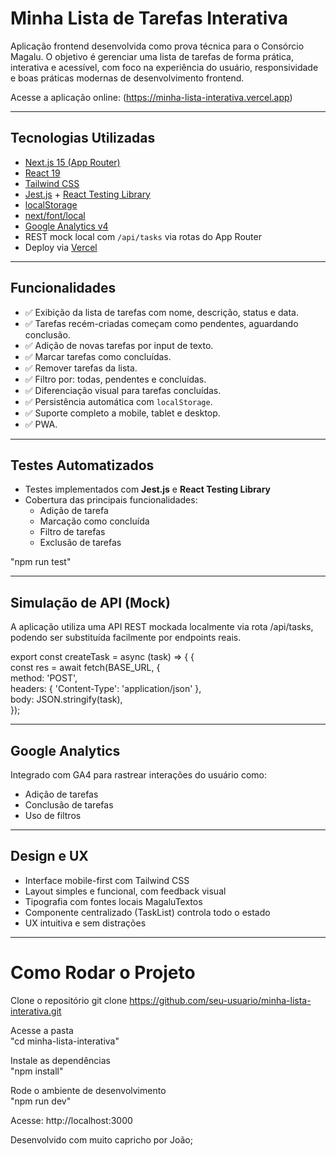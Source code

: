 #  Minha Lista de Tarefas Interativa

Aplicação frontend desenvolvida como prova técnica para o Consórcio Magalu.
O objetivo é gerenciar uma lista de tarefas de forma prática, interativa e acessível,
com foco na experiência do usuário, responsividade e boas práticas modernas de desenvolvimento frontend.

 Acesse a aplicação online: (https://minha-lista-interativa.vercel.app)

---

##  Tecnologias Utilizadas

- [Next.js 15 (App Router)](https://nextjs.org/)
- [React 19](https://react.dev/)
- [Tailwind CSS](https://tailwindcss.com/)
- [Jest.js](https://jestjs.io/) + [React Testing Library](https://testing-library.com/)
- [localStorage](https://developer.mozilla.org/en-US/docs/Web/API/Window/localStorage)
- [next/font/local](https://nextjs.org/docs/app/building-your-application/optimizing/fonts)
- [Google Analytics v4](https://analytics.google.com/)
- REST mock local com `/api/tasks` via rotas do App Router
- Deploy via [Vercel](https://vercel.com/)

---

##  Funcionalidades

- ✅ Exibição da lista de tarefas com nome, descrição, status e data.
- ✅ Tarefas recém-criadas começam como pendentes, aguardando conclusão.
- ✅ Adição de novas tarefas por input de texto.
- ✅ Marcar tarefas como concluídas.
- ✅ Remover tarefas da lista.
- ✅ Filtro por: todas, pendentes e concluídas.
- ✅ Diferenciação visual para tarefas concluídas.
- ✅ Persistência automática com `localStorage`.
- ✅ Suporte completo a mobile, tablet e desktop.
- ✅ PWA.

---

##  Testes Automatizados

- Testes implementados com **Jest.js** e **React Testing Library**
- Cobertura das principais funcionalidades:
  - Adição de tarefa
  - Marcação como concluída
  - Filtro de tarefas
  - Exclusão de tarefas

"npm run test"

---

##  Simulação de API (Mock)

A aplicação utiliza uma API REST mockada localmente via rota /api/tasks, podendo ser substituída facilmente por endpoints reais.

export const createTask = async (task) => { {<br/>
  const res = await fetch(BASE_URL, { <br/>
  method: 'POST', <br/>
  headers: { 'Content-Type': 'application/json' },<br/>
  body: JSON.stringify(task),<br/>
});

---

##  Google Analytics

Integrado com GA4 para rastrear interações do usuário como:

- Adição de tarefas
- Conclusão de tarefas
- Uso de filtros

---

##  Design e UX

- Interface mobile-first com Tailwind CSS
- Layout simples e funcional, com feedback visual
- Tipografia com fontes locais MagaluTextos
- Componente centralizado (TaskList) controla todo o estado
- UX intuitiva e sem distrações

---

#  Como Rodar o Projeto

 Clone o repositório
git clone https://github.com/seu-usuario/minha-lista-interativa.git

 Acesse a pasta<br/>
"cd minha-lista-interativa"


 Instale as dependências<br/>
"npm install"


 Rode o ambiente de desenvolvimento<br/>
"npm run dev"


 Acesse: http://localhost:3000
 

Desenvolvido com muito capricho por João;
